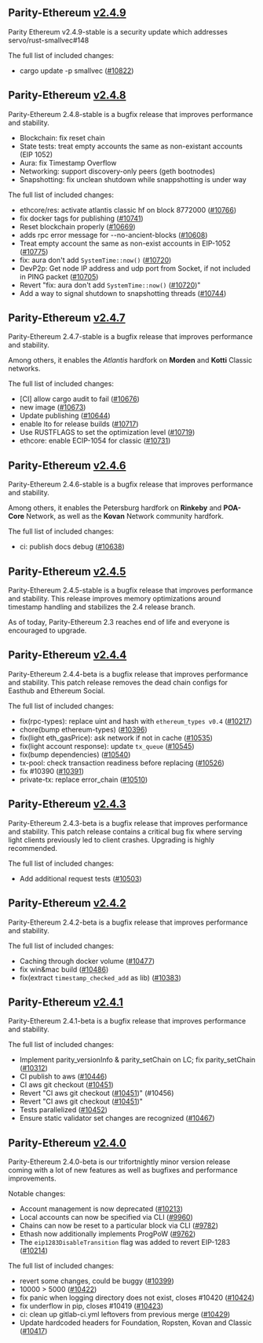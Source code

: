 ## Parity-Ethereum [v2.4.9](https://github.com/OpenEthereum/open-ethereum/releases/tag/v2.4.9)

Parity Ethereum v2.4.9-stable is a security update which addresses servo/rust-smallvec#148

The full list of included changes:

* cargo update -p smallvec ([#10822](https://github.com/OpenEthereum/open-ethereum/pull/10822))

## Parity-Ethereum [v2.4.8](https://github.com/OpenEthereum/open-ethereum/releases/tag/v2.4.8)

Parity-Ethereum 2.4.8-stable is a bugfix release that improves performance and stability.

* Blockchain: fix reset chain
* State tests: treat empty accounts the same as non-existant accounts (EIP 1052)
* Aura: fix Timestamp Overflow
* Networking: support discovery-only peers (geth bootnodes)
* Snapshotting: fix unclean shutdown while snappshotting is under way

The full list of included changes:

* ethcore/res: activate atlantis classic hf on block 8772000 ([#10766](https://github.com/OpenEthereum/open-ethereum/pull/10766))
* fix docker tags for publishing ([#10741](https://github.com/OpenEthereum/open-ethereum/pull/10741))
* Reset blockchain properly ([#10669](https://github.com/OpenEthereum/open-ethereum/pull/10669))
* adds rpc error message for --no-ancient-blocks ([#10608](https://github.com/OpenEthereum/open-ethereum/pull/10608))
* Treat empty account the same as non-exist accounts in EIP-1052 ([#10775](https://github.com/OpenEthereum/open-ethereum/pull/10775))
* fix: aura don't add `SystemTime::now()` ([#10720](https://github.com/OpenEthereum/open-ethereum/pull/10720))
* DevP2p: Get node IP address and udp port from Socket, if not included in PING packet ([#10705](https://github.com/OpenEthereum/open-ethereum/pull/10705))
* Revert "fix: aura don't add `SystemTime::now()` ([#10720](https://github.com/OpenEthereum/open-ethereum/pull/10720))"
* Add a way to signal shutdown to snapshotting threads ([#10744](https://github.com/OpenEthereum/open-ethereum/pull/10744))

## Parity-Ethereum [v2.4.7](https://github.com/OpenEthereum/open-ethereum/releases/tag/v2.4.7)

Parity-Ethereum 2.4.7-stable is a bugfix release that improves performance and stability.

Among others, it enables the _Atlantis_ hardfork on **Morden** and **Kotti** Classic networks.

The full list of included changes:

* [CI] allow cargo audit to fail ([#10676](https://github.com/OpenEthereum/open-ethereum/pull/10676))
* new image ([#10673](https://github.com/OpenEthereum/open-ethereum/pull/10673))
* Update publishing ([#10644](https://github.com/OpenEthereum/open-ethereum/pull/10644))
* enable lto for release builds ([#10717](https://github.com/OpenEthereum/open-ethereum/pull/10717))
* Use RUSTFLAGS to set the optimization level ([#10719](https://github.com/OpenEthereum/open-ethereum/pull/10719))
* ethcore: enable ECIP-1054 for classic ([#10731](https://github.com/OpenEthereum/open-ethereum/pull/10731))

## Parity-Ethereum [v2.4.6](https://github.com/OpenEthereum/open-ethereum/releases/tag/v2.4.6)

Parity-Ethereum 2.4.6-stable is a bugfix release that improves performance and stability.

Among others, it enables the Petersburg hardfork on **Rinkeby** and **POA-Core** Network, as well as the **Kovan** Network community hardfork.

The full list of included changes:

* ci: publish docs debug ([#10638](https://github.com/OpenEthereum/open-ethereum/pull/10638))

## Parity-Ethereum [v2.4.5](https://github.com/OpenEthereum/open-ethereum/releases/tag/v2.4.5)

Parity-Ethereum 2.4.5-stable is a bugfix release that improves performance and stability. This release improves memory optimizations around timestamp handling and stabilizes the 2.4 release branch.

As of today, Parity-Ethereum 2.3 reaches end of life and everyone is encouraged to upgrade.

## Parity-Ethereum [v2.4.4](https://github.com/OpenEthereum/open-ethereum/releases/tag/v2.4.4)

Parity-Ethereum 2.4.4-beta is a bugfix release that improves performance and stability. This patch release removes the dead chain configs for Easthub and Ethereum Social.

The full list of included changes:

* fix(rpc-types): replace uint and hash with `ethereum_types v0.4` ([#10217](https://github.com/OpenEthereum/open-ethereum/pull/10217))
* chore(bump ethereum-types) ([#10396](https://github.com/OpenEthereum/open-ethereum/pull/10396))
* fix(light eth_gasPrice): ask network if not in cache ([#10535](https://github.com/OpenEthereum/open-ethereum/pull/10535))
* fix(light account response): update `tx_queue` ([#10545](https://github.com/OpenEthereum/open-ethereum/pull/10545))
* fix(bump dependencies) ([#10540](https://github.com/OpenEthereum/open-ethereum/pull/10540))
* tx-pool: check transaction readiness before replacing ([#10526](https://github.com/OpenEthereum/open-ethereum/pull/10526))
* fix #10390 ([#10391](https://github.com/OpenEthereum/open-ethereum/pull/10391))
* private-tx: replace error_chain ([#10510](https://github.com/OpenEthereum/open-ethereum/pull/10510))

## Parity-Ethereum [v2.4.3](https://github.com/OpenEthereum/open-ethereum/releases/tag/v2.4.3)

Parity-Ethereum 2.4.3-beta is a bugfix release that improves performance and stability. This patch release contains a critical bug fix where serving light clients previously led to client crashes. Upgrading is highly recommended.

The full list of included changes:

* Add additional request tests ([#10503](https://github.com/OpenEthereum/open-ethereum/pull/10503))

## Parity-Ethereum [v2.4.2](https://github.com/OpenEthereum/open-ethereum/releases/tag/v2.4.2)

Parity-Ethereum 2.4.2-beta is a bugfix release that improves performance and stability.

The full list of included changes:

* Сaching through docker volume ([#10477](https://github.com/OpenEthereum/open-ethereum/pull/10477))
* fix win&mac build ([#10486](https://github.com/OpenEthereum/open-ethereum/pull/10486))
* fix(extract `timestamp_checked_add` as lib) ([#10383](https://github.com/OpenEthereum/open-ethereum/pull/10383))

## Parity-Ethereum [v2.4.1](https://github.com/OpenEthereum/open-ethereum/releases/tag/v2.4.1)

Parity-Ethereum 2.4.1-beta is a bugfix release that improves performance and stability.

The full list of included changes:

* Implement parity_versionInfo & parity_setChain on LC; fix parity_setChain ([#10312](https://github.com/OpenEthereum/open-ethereum/pull/10312))
* CI publish to aws ([#10446](https://github.com/OpenEthereum/open-ethereum/pull/10446))
* CI aws git checkout ([#10451](https://github.com/OpenEthereum/open-ethereum/pull/10451))
* Revert "CI aws git checkout ([#10451](https://github.com/OpenEthereum/open-ethereum/pull/10451))" (#10456)
* Revert "CI aws git checkout ([#10451](https://github.com/OpenEthereum/open-ethereum/pull/10451))"
* Tests parallelized ([#10452](https://github.com/OpenEthereum/open-ethereum/pull/10452))
* Ensure static validator set changes are recognized ([#10467](https://github.com/OpenEthereum/open-ethereum/pull/10467))

## Parity-Ethereum [v2.4.0](https://github.com/OpenEthereum/open-ethereum/releases/tag/v2.4.0)

Parity-Ethereum 2.4.0-beta is our trifortnightly minor version release coming with a lot of new features as well as bugfixes and performance improvements.

Notable changes:
- Account management is now deprecated ([#10213](https://github.com/OpenEthereum/open-ethereum/pull/10213))
- Local accounts can now be specified via CLI ([#9960](https://github.com/OpenEthereum/open-ethereum/pull/9960))
- Chains can now be reset to a particular block via CLI ([#9782](https://github.com/OpenEthereum/open-ethereum/pull/9782))
- Ethash now additionally implements ProgPoW ([#9762](https://github.com/OpenEthereum/open-ethereum/pull/9762)) 
- The `eip1283DisableTransition` flag was added to revert EIP-1283 ([#10214](https://github.com/OpenEthereum/open-ethereum/pull/10214))

The full list of included changes:

* revert some changes, could be buggy ([#10399](https://github.com/OpenEthereum/open-ethereum/pull/10399))
* 10000 > 5000 ([#10422](https://github.com/OpenEthereum/open-ethereum/pull/10422))
* fix panic when logging directory does not exist, closes #10420 ([#10424](https://github.com/OpenEthereum/open-ethereum/pull/10424))
* fix underflow in pip, closes #10419 ([#10423](https://github.com/OpenEthereum/open-ethereum/pull/10423))
* ci: clean up gitlab-ci.yml leftovers from previous merge ([#10429](https://github.com/OpenEthereum/open-ethereum/pull/10429))
* Update hardcoded headers for Foundation, Ropsten, Kovan and Classic ([#10417](https://github.com/OpenEthereum/open-ethereum/pull/10417))

